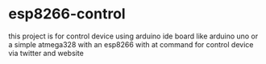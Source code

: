 # esp8266-control
this project is for control device using arduino ide board like arduino uno or a simple atmega328 with an esp8266 with at command for control device via twitter and website
